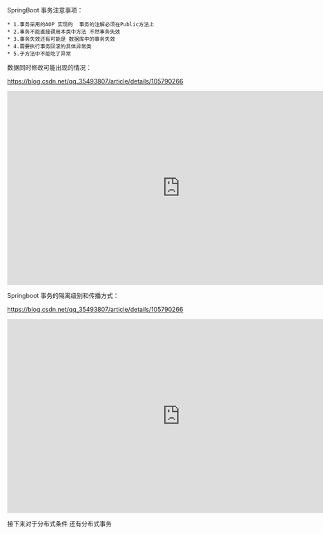 SpringBoot 事务注意事项：

  

```
* 1.事务采用的AOP 实现的  事务的注解必须在Public方法上
* 2.事务不能直接调用本类中方法 不然事务失效
* 3.事务失效还有可能是 数据库中的事务失效
* 4.需要执行事务回滚的具体异常类
* 5.子方法中不能吃了异常
```



数据同时修改可能出现的情况：

https://blog.csdn.net/qq_35493807/article/details/105790266

<iframe 
    height=450 
    width=800 
    src="https://blog.csdn.net/qq_35493807/article/details/105790266" 
    frameborder=0 
    allowfullscreen>
</iframe>



Springboot 事务的隔离级别和传播方式：

https://blog.csdn.net/qq_35493807/article/details/105790266

<iframe 
    height=450 
    width=800 
    src="https://blog.csdn.net/baidu_37107022/article/details/75578140?utm_medium=distribute.pc_relevant.none-task-blog-BlogCommendFromMachineLearnPai2-1.nonecase&depth_1-utm_source=distribute.pc_relevant.none-task-blog-BlogCommendFromMachineLearnPai2-1.nonecase" 
    frameborder=0 
    allowfullscreen>
</iframe>


接下来对于分布式条件 还有分布式事务